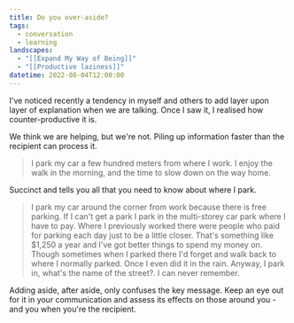 ```yaml
---
title: Do you over-aside?
tags:
  - conversation
  - learning
landscapes:
  - "[[Expand My Way of Being]]"
  - "[[Productive laziness]]"
datetime: 2022-08-04T12:00:00
---
```


I've noticed recently a tendency in myself and others to add layer upon layer of explanation when we are talking. Once I saw it, I realised how counter-productive it is.

We think we are helping, but we're not. Piling up information faster than the recipient can process it.

> I park my car a few hundred meters from where I work. I enjoy the walk in the morning, and the time to slow down on the way home.

Succinct and tells you all that you need to know about where I park.

> I park my car around the corner from work because there is free parking. If I can't get a park I park in the multi-storey car park where I have to pay. Where I previously worked there were people who paid for parking each day just to be a little closer. That's something like $1,250 a year and I've got better things to spend my money on. Though sometimes when I parked there I'd forget and walk back to where I normally parked. Once I even did it in the rain. Anyway, I park in, what's the name of the street?. I can never remember.

Adding aside, after aside, only confuses the key message. Keep an eye out for it in your communication and assess its effects on those around you - and you when you're the recipient.
